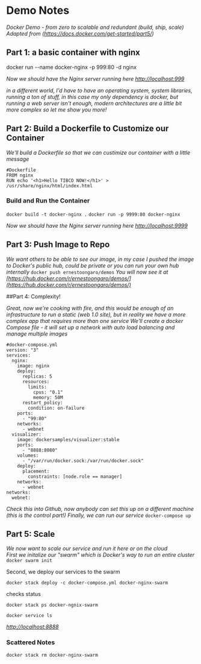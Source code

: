 # Demo Notes

*Docker Demo - from zero to scalable and redundant (build, ship, scale)*
*Adapted from (https://docs.docker.com/get-started/part5/)*

## Part 1: a basic container with nginx
docker run --name docker-nginx -p 999:80 -d nginx

*Now we should have the Nginx server running here [http://localhost:999](http://localhost:999)*

*in a different world, I'd have to have an operating system, system libraries,  running a ton of stuff, in this case my only dependency is docker, but running a web server isn't enough, modern architectures are a little bit more complex so let me show you more!*

## Part 2: Build a Dockerfile to Customize our Container

*We'll build a Dockerfile so that we can custimize our container with a little message*

```
#Dockerfile 
FROM nginx
RUN echo '<h1>Hello TIBCO NOW!</h1>' > /usr/share/nginx/html/index.html
```

### Build and Run the Container 
`docker build -t docker-nginx .`
`docker run -p 9999:80 docker-nginx`

*Now we should have the Nginx server running here [http://localhost:9999](http://localhost:9999)*


## Part 3: Push Image to Repo
*We want others to be able to see our image, in my case I pushed the image to Docker's public hub, could be private or you can run your own hub internally*
`docker push ernestoongaro/demos`
*You will now see it at [https://hub.docker.com/r/ernestoongaro/demos/](https://hub.docker.com/r/ernestoongaro/demos/)*

##Part 4: Complexity!

*Great, now we're cooking with fire, and this would be enough of an infrastructure to run a static (web 1.0 site), but in reality we have a more complex app that requires more than one service*
*We'll create a docker Compose file - it will set up a network with auto load balancing and manage multiple images*

```
#docker-compose.yml
version: "3"
services:
  nginx:
    image: nginx
    deploy:
      replicas: 5
      resources:
        limits:
          cpus: "0.1"
          memory: 50M
      restart_policy:
        condition: on-failure
    ports:
      - "99:80"
    networks:
      - webnet
  visualizer:
    image: dockersamples/visualizer:stable
    ports:
      - "8888:8080"
    volumes:
      - "/var/run/docker.sock:/var/run/docker.sock"
    deploy:
      placement:
        constraints: [node.role == manager]
    networks:
      - webnet
networks:
  webnet:

```

*Check this into Github, now anybody can set this up on a different machine (this is the control part!)*
*Finally, we can run our service*
`docker-compose up`

## Part 5: Scale

*We now want to scale our service and run it here or on the cloud*   
*First we initalize our "swarm" which is Docker's way to run an entire cluster*
`docker swarm init`

Second, we deploy our services to the swarm

`docker stack deploy -c docker-compose.yml docker-nginx-swarm`

checks status

`docker stack ps docker-ngnix-swarm`

`docker service ls`

*[http://localhost:8888](http://localhost:8888)*



### Scattered Notes

`docker stack rm docker-nginx-swarm`

 
